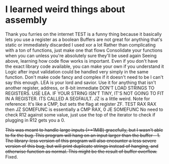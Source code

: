# I learned weird things about assembly

Thank you furries on the internet
TEST is a funny thing because it basically lets you use a register as a boolean
Buffers are not great for anything that's static or immediately discarded
I used xor a lot
Rather than complicating with a ton of functions, just make one that flows
Consolidate your functions when you can unless you're absolutely sure they'll be used again
Seeing above, learning how code flow works is important. Even if you don't have the exact library code available, you can make your own if you understand it
Logic after input validation could be handled very simply in the same function. Don't make code fancy and complex if it doesn't need to be
I can't say this enough. LEA is your lord and savior. Use it for anything that isn't another register, address, or 8-bit immediate
DON'T LOAD STRINGS TO REGISTERS. USE LEA. IF YOUR STRING ISN'T TINY, IT'S NOT GOING TO FIT IN A REGISTER. ITS CALLED A SEGFAULT.
JZ is a little weird. Note for reference: It's like a CMP, but sets the flag at register ZF. TEST RAX RAX then JZ SOMEFUNC is essentially a CMP RAX, 0 JE SOMEFUNC
No need to check R12 against some value, just use the top of the iterator to check if plugging in R12 gets you a 0.

~~This was meant to handle large inputs (>=1MiB) gracefully, but I wasn't able to fix the bug. This program will hang on an input larger than the buffer - 1. The library-less version of this program will also encounter a less severe version of this bug, but will print duplicate strings instead of hanging, and otherwise function as normal. This might be the result of buffer overflow.~~
Fixed.
